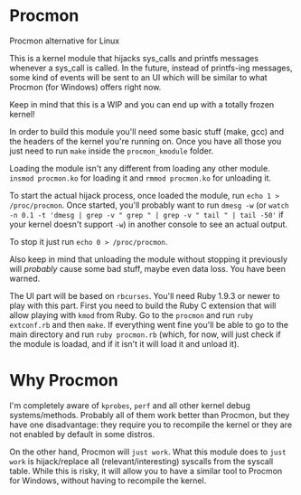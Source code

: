 Procmon
=======

Procmon alternative for Linux


This is a kernel module that hijacks sys_calls and printfs messages whenever a sys_call is called.
In the future, instead of printfs-ing messages, some kind of events will be sent to an UI which will
be similar to what Procmon (for Windows) offers right now.

Keep in mind that this is a WIP and you can end up with a totally frozen kernel!


In order to build this module you'll need some basic stuff (make, gcc) and the headers of the kernel 
you're running on.
Once you have all those you just need to run ```make``` inside the ```procmon_kmodule``` folder.

Loading the module isn't any different from loading any other module. ```insmod procmon.ko``` for 
loading it and ```rmmod procmon.ko``` for unloading it.

To start the actual hijack process, once loaded the module, run ```echo 1 > /proc/procmon```.
Once started, you'll probably want to run ```dmesg -w``` (or ```watch -n 0.1 -t 'dmesg | grep -v " grep " | grep -v " tail " | tail -50'``` if your kernel doesn't support ```-w```)
in another console to see an actual output.

To stop it just run ```echo 0 > /proc/procmon```.

Also keep in mind that unloading the module without stopping it previously will *probably* cause
some bad stuff, maybe even data loss. You have been warned.

The UI part will be based on ```rbcurses```. You'll need Ruby 1.9.3 or newer to play with this part.
First you need to build the Ruby C extension that will allow playing with ```kmod``` from Ruby. Go to the
```procmon``` and run ```ruby extconf.rb``` and then ```make```. If everything went fine you'll be able to
go to the main directory and run ```ruby procmon.rb``` (which, for now, will just check if the module is loadad,
and if it isn't it will load it and unload it).

Why Procmon
=======

I'm completely aware of ```kprobes```, ```perf``` and all other kernel debug systems/methods. Probably all of them work better than Procmon, but they have one disadvantage: they require you to recompile the kernel or they are not enabled by default in some distros.

On the other hand, Procmon will ```just work```.
What this module does to ```just work``` is hijack/replace all (relevant/interesting) syscalls from the syscall table. While this is risky, it will allow you to have a similar tool to Procmon for Windows, without having to recompile the kernel.
